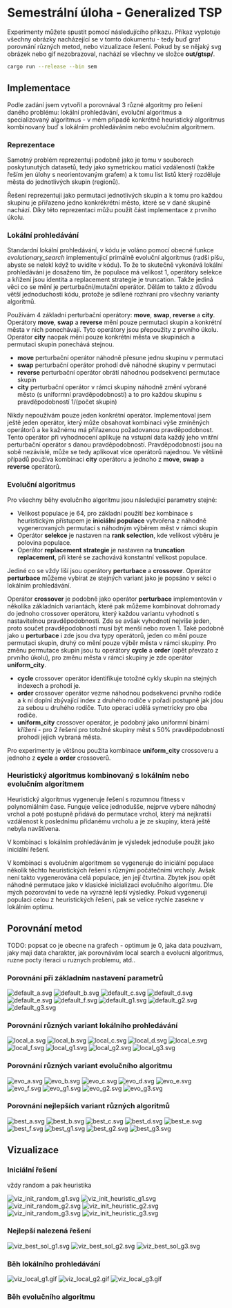 # Semestrální úloha - Generalized TSP

Experimenty můžete spustit pomocí následujícího příkazu. Příkaz vyplotuje všechny obrázky nacházející se v tomto dokumentu - tedy buď graf porovnání různých metod, nebo vizualizace řešení. Pokud by se nějaký svg obrázek nebo gif nezobrazoval, nachází se všechny ve složce **out/gtsp/**.

```bash
cargo run --release --bin sem
```

## Implementace

Podle zadání jsem vytvořil a porovnával 3 různé algoritmy pro řešení daného problému: lokální prohledávání, evoluční algoritmus a specializovaný algoritmus - v mém případě konkrétně heuristický algoritmus kombinovaný buď s lokálním prohledáváním nebo evolučním algoritmem.

### Reprezentace

Samotný problém reprezentuji podobně jako je tomu v souborech poskytunutých datasetů, tedy jako symetrickou matici vzdáleností (takže řeším jen úlohy s neorientovaným grafem) a k tomu list listů který rozděluje města do jednotlivých skupin (regionů).

Řešení reprezentuji jako permutaci jednotlivých skupin a k tomu pro každou skupinu je přiřazeno jedno konkrékrétní město, které se v dané skupině nachází. Díky této reprezentaci můžu použít část implementace z prvního úkolu.

### Lokální prohledávání

Standardní lokální prohledávání, v kódu je voláno pomocí obecné funkce *evolutionary_search* implementujicí primálně evoluční algoritmus (radši píšu, abyste se nelekl když to uvidíte v kódu). To že to skutečně vykonává lokální prohledávání je dosaženo tím, že populace má velikost 1, operátory selekce a křížení jsou identita a replacement strategie je truncation. Takže jediná věci co se mění je perturbační/mutační operátor. Dělám to takto z důvodu větší jednoduchosti kódu, protože je sdílené rozhraní pro všechny varianty algoritmů.

Používám 4 základní perturbační operátory: **move**, **swap**, **reverse** a **city**. Operátory **move**, **swap** a **reverse** mění pouze permutaci skupin a konkrétní města v nich ponechávají. Tyto operátory jsou přepoužity z prvního úkolu. Operátor **city** naopak mění pouze konkrétní města ve skupinách a permutaci skupin ponechává stejnou.
 - **move** perturbační operátor náhodně přesune jednu skupinu v permutaci
 - **swap** perturbační operátor prohodí dvě náhodné skupiny v permutaci
 - **reverse** perturbační operátor obrátí náhodnou podsekvenci permutace skupin
 - **city** perturbační operátor v rámci skupiny náhodně změní vybrané město (s uniformní pravděpodobností) a to pro každou skupinu s pravděpodobností 1/(počet skupin)

Nikdy nepoužívám pouze jeden konkrétní operátor. Implementoval jsem ještě jeden operátor, který může obsahovat kombinaci výše zmíněných operátorů a ke kažnému má přiřazenou požadovanou pravděpodobnost. Tento operátor při vyhodnocení aplikuje na vstupní data každý jeho vnitřní perturbační operátor s danou pravděpodobností. Pravděpodobnosti jsou na sobě nezávislé, může se tedy aplikovat více operátorů najednou. Ve většině případů používa kombinaci **city** operátoru a jednoho z **move**, **swap** a **reverse** operátorů.

### Evoluční algoritmus

Pro všechny běhy evolučního algoritmu jsou následující parametry stejné:
 - Velikost populace je 64, pro základní použití bez kombinace s heuristickým přístupem je **iniciální populace** vytvořena z náhodně vygenerovaných permutací s náhodným výběrem měst v rámci skupin
 - Operátor **selekce** je nastaven na **rank selection**, kde velikost výběru je polovina populace.
 - Operátor **replacement strategie** je nastaven na **truncation replacement**, při které se zachovává konstantní velikost populace.

Jediné co se vždy liší jsou operátory **perturbace** a **crossover**. Operátor **perturbace** můžeme vybírat ze stejných variant jako je popsáno v sekci o lokálním prohledávání.

Operátor **crossover** je podobně jako operátor **perturbace** implementován v několika základních variantách, které pak můžeme kombinovat dohromady do jednoho crossover operátoru, který každou variantu vyhodnotí s nastavitelnou pravděpodobnosti. Zde se avšak vyhodnotí nejvíše jeden, proto součet pravděpodobností musí být menší nebo roven 1. Také podobně jako u **perturbace** i zde jsou dva typy operátorů, jeden co mění pouze permutaci skupin, druhý co mění pouze výběr města v rámci skupiny. Pro změnu permutace skupin jsou tu operátory **cycle** a **order** (opět převzato z prvního úkolu), pro změnu města v rámci skupiny je zde operátor **uniform_city**.
 - **cycle** crossover operátor identifikuje totožné cykly skupin na stejných indexech a prohodí je.
 - **order** crossover operátor vezme náhodnou podsekvenci prvního rodiče a k ní doplní zbývající index z druhého rodiče v pořadí postupně jak jdou za sebou u druhého rodiče. Tuto operaci udělá symetricky pro oba rodiče.
 - **uniform_city** crossover operátor, je podobný jako uniformní binární křížení - pro 2 řešení pro totožné skupiny měst s 50% pravděpodobností prohodí jejich vybraná města.

Pro experimenty je většnou použita kombinace **uniform_city** crossoveru a jednoho z **cycle** a **order** crossoverů.

### Heuristický algoritmus kombinovaný s lokálním nebo evolučním algoritmem

Heuristický algoritmus vygeneruje řešení s rozumnou fitness v polynomiálním čase. Funguje velice jednodušše, nejprve vybere náhodný vrchol a poté postupně přidává do permutace vrchol, který má nejkratší vzdálenost k poslednímu přidanému vrcholu a je ze skupiny, která ještě nebyla navštívena.

V kombinaci s lokálním prohledáváním je výsledek jednoduše použit jako iniciální řešení.

V kombinaci s evolučním algoritmem se vygeneruje do iniciální populace několik těchto heuristických řešení s různými počátečními vrcholy. Avšak není takto vygenerována celá populace, jen její čtvrtina. Zbytek jsou opět náhodné permutace jako v klasické inicializaci evolučního algoritmu. Dle mých pozorování to vede na výrazně lepší výsledky. Pokud vygeneruji populaci celou z heuristických řešení, pak se velice rychle zasekne v lokálním optimu.

## Porovnání metod

TODO: popsat co je obecne na grafech - optimum je 0, jaka data pouzivam, jaky maji data charakter, jak porovnávám local search a evolucni algoritmus, ruzne pocty iteraci u ruznych problemu, atd..

### Porovnání při základním nastavení parametrů

![default_a.svg](out/gtsp/default_a.svg) 
![default_b.svg](out/gtsp/default_b.svg) 
![default_c.svg](out/gtsp/default_c.svg) 
![default_d.svg](out/gtsp/default_d.svg) 
![default_e.svg](out/gtsp/default_e.svg) 
![default_f.svg](out/gtsp/default_f.svg) 
![default_g1.svg](out/gtsp/default_g1.svg) 
![default_g2.svg](out/gtsp/default_g2.svg) 
![default_g3.svg](out/gtsp/default_g3.svg) 

### Porovnání různých variant lokálního prohledávání

![local_a.svg](out/gtsp/local_a.svg) 
![local_b.svg](out/gtsp/local_b.svg) 
![local_c.svg](out/gtsp/local_c.svg) 
![local_d.svg](out/gtsp/local_d.svg) 
![local_e.svg](out/gtsp/local_e.svg) 
![local_f.svg](out/gtsp/local_f.svg) 
![local_g1.svg](out/gtsp/local_g1.svg) 
![local_g2.svg](out/gtsp/local_g2.svg) 
![local_g3.svg](out/gtsp/local_g3.svg) 

### Porovnání různých variant evolučního algoritmu

![evo_a.svg](out/gtsp/evo_a.svg) 
![evo_b.svg](out/gtsp/evo_b.svg) 
![evo_c.svg](out/gtsp/evo_c.svg) 
![evo_d.svg](out/gtsp/evo_d.svg) 
![evo_e.svg](out/gtsp/evo_e.svg) 
![evo_f.svg](out/gtsp/evo_f.svg) 
![evo_g1.svg](out/gtsp/evo_g1.svg) 
![evo_g2.svg](out/gtsp/evo_g2.svg) 
![evo_g3.svg](out/gtsp/evo_g3.svg) 

### Porovnání nejlepších variant různých algoritmů

![best_a.svg](out/gtsp/best_a.svg) 
![best_b.svg](out/gtsp/best_b.svg) 
![best_c.svg](out/gtsp/best_c.svg) 
![best_d.svg](out/gtsp/best_d.svg) 
![best_e.svg](out/gtsp/best_e.svg) 
![best_f.svg](out/gtsp/best_f.svg) 
![best_g1.svg](out/gtsp/best_g1.svg) 
![best_g2.svg](out/gtsp/best_g2.svg) 
![best_g3.svg](out/gtsp/best_g3.svg) 

## Vizualizace

### Iniciální řešení

vždy random a pak heuristika

![viz_init_random_g1.svg](out/gtsp/viz_init_random_g1.svg) 
![viz_init_heuristic_g1.svg](out/gtsp/viz_init_heuristic_g1.svg) 
![viz_init_random_g2.svg](out/gtsp/viz_init_random_g2.svg) 
![viz_init_heuristic_g2.svg](out/gtsp/viz_init_heuristic_g2.svg) 
![viz_init_random_g3.svg](out/gtsp/viz_init_random_g3.svg) 
![viz_init_heuristic_g3.svg](out/gtsp/viz_init_heuristic_g3.svg) 

### Nejlepší nalezená řešení

![viz_best_sol_g1.svg](out/gtsp/viz_best_sol_g1.svg) 
![viz_best_sol_g2.svg](out/gtsp/viz_best_sol_g2.svg) 
![viz_best_sol_g3.svg](out/gtsp/viz_best_sol_g3.svg) 

### Běh lokálního prohledávání

![viz_local_g1.gif](out/gtsp/viz_local_g1.gif) 
![viz_local_g2.gif](out/gtsp/viz_local_g2.gif) 
![viz_local_g3.gif](out/gtsp/viz_local_g3.gif) 

### Běh evolučního algoritmu

